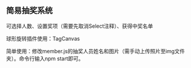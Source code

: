 ## 简易抽奖系统

可选择人数、设置奖项（需要先取消Select注释）、获得中奖名单

球形旋转插件使用：TagCanvas

简单使用：修改member.js的抽奖人员姓名和图片（需手动上传照片至img文件夹）。命令行输入npm start即可。
